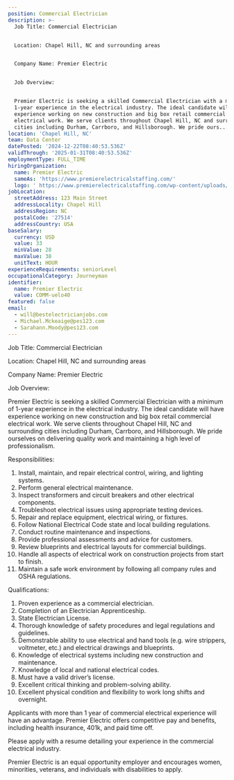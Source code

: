 ```yaml
---
position: Commercial Electrician
description: >-
  Job Title: Commercial Electrician 


  Location: Chapel Hill, NC and surrounding areas 


  Company Name: Premier Electric


  Job Overview:


  Premier Electric is seeking a skilled Commercial Electrician with a minimum of
  1-year experience in the electrical industry. The ideal candidate will have
  experience working on new construction and big box retail commercial
  electrical work. We serve clients throughout Chapel Hill, NC and surrounding
  cities including Durham, Carrboro, and Hillsborough. We pride ours...
location: 'Chapel Hill, NC'
team: Data Center
datePosted: '2024-12-22T08:40:53.536Z'
validThrough: '2025-01-31T08:40:53.536Z'
employmentType: FULL_TIME
hiringOrganization:
  name: Premier Electric
  sameAs: 'https://www.premierelectricalstaffing.com/'
  logo: ' https://www.premierelectricalstaffing.com/wp-content/uploads/2020/05/Premier-Electrical-Staffing-logo.png'
jobLocation:
  streetAddress: 123 Main Street
  addressLocality: Chapel Hill
  addressRegion: NC
  postalCode: '27514'
  addressCountry: USA
baseSalary:
  currency: USD
  value: 33
  minValue: 28
  maxValue: 38
  unitText: HOUR
experienceRequirements: seniorLevel
occupationalCategory: Journeyman
identifier:
  name: Premier Electric
  value: COMM-uelo40
featured: false
email:
  - will@bestelectricianjobs.com
  - Michael.Mckeaige@pes123.com
  - Sarahann.Moody@pes123.com
---
```




Job Title: Commercial Electrician 

Location: Chapel Hill, NC and surrounding areas 

Company Name: Premier Electric

Job Overview:

Premier Electric is seeking a skilled Commercial Electrician with a minimum of 1-year experience in the electrical industry. The ideal candidate will have experience working on new construction and big box retail commercial electrical work. We serve clients throughout Chapel Hill, NC and surrounding cities including Durham, Carrboro, and Hillsborough. We pride ourselves on delivering quality work and maintaining a high level of professionalism.

Responsibilities:

1. Install, maintain, and repair electrical control, wiring, and lighting systems.
2. Perform general electrical maintenance.
3. Inspect transformers and circuit breakers and other electrical components.
4. Troubleshoot electrical issues using appropriate testing devices.
5. Repair and replace equipment, electrical wiring, or fixtures.
6. Follow National Electrical Code state and local building regulations.
7. Conduct routine maintenance and inspections.
8. Provide professional assessments and advice for customers.
9. Review blueprints and electrical layouts for commercial buildings.
10. Handle all aspects of electrical work on construction projects from start to finish.
11. Maintain a safe work environment by following all company rules and OSHA regulations.

Qualifications:

1. Proven experience as a commercial electrician.
2. Completion of an Electrician Apprenticeship.
3. State Electrician License.
4. Thorough knowledge of safety procedures and legal regulations and guidelines.
5. Demonstrable ability to use electrical and hand tools (e.g. wire strippers, voltmeter, etc.) and electrical drawings and blueprints.
6. Knowledge of electrical systems including new construction and maintenance.
7. Knowledge of local and national electrical codes.
8. Must have a valid driver’s license.
9. Excellent critical thinking and problem-solving ability.
10. Excellent physical condition and flexibility to work long shifts and overnight.

Applicants with more than 1 year of commercial electrical experience will have an advantage. Premier Electric offers competitive pay and benefits, including health insurance, 401k, and paid time off.

Please apply with a resume detailing your experience in the commercial electrical industry. 

Premier Electric is an equal opportunity employer and encourages women, minorities, veterans, and individuals with disabilities to apply.
